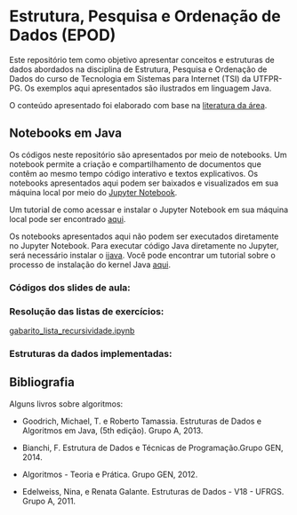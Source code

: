# Estrutura, Pesquisa e Ordenação de Dados (EPOD)

<div>
  <div id="intro">
    <p> Este repositório tem como objetivo apresentar conceitos e estruturas de dados abordados na disciplina de Estrutura, Pesquisa e Ordenação de Dados do curso de Tecnologia em Sistemas para Internet (TSI) da UTFPR-PG. Os exemplos aqui apresentados são ilustrados em linguagem Java.</p> 
    <p>O conteúdo apresentado foi elaborado com base na <a href="#bibliografia">literatura da área</a>.</p>
  </div>

  <div>
    <h2>Notebooks em Java</h2>
    <p>Os códigos neste repositório são apresentados por meio de notebooks. Um notebook permite a criação e compartilhamento de documentos que contêm ao mesmo tempo código interativo e textos explicativos. Os notebooks apresentados aqui podem ser baixados e visualizados em sua máquina local por meio do <a href="https://jupyter.org/">Jupyter Notebook</a>.</p> 
    <p>Um tutorial de como acessar e instalar o Jupyter Notebook em sua máquina local pode ser encontrado <a href="https://medium.com/@pedrofullstack/introdu%C3%A7%C3%A3o-ao-jupyter-notebook-para-python-b2cf79cea31d#:~:text=Jupyter%20Notebook%20%C3%A9%20uma%20aplica%C3%A7%C3%A3o,c%C3%B3digo%20interativo%20e%20textos%20explicativos">aqui</a>.</p>
    <p>Os notebooks apresentados aqui não podem ser executados diretamente no Jupyter Notebook. Para executar código Java diretamente no Jupyter, será necessário instalar o <a href="https://github.com/SpencerPark/IJava/releases">ijava</a>. Você pode encontrar um tutorial sobre o processo de instalação do kernel Java <a href="https://saturncloud.io/blog/how-to-use-jupyter-notebook-for-java-a-comprehensive-guide/">aqui</a>.</p>
   <p>
   </p><h3>Códigos dos slides de aula:</h3>
   </p><h3>Resolução das listas de exercícios:</h3>
    <p><a href="https://github.com/jjbaqueta/EPOD/blob/main/gabarito_exerc%C3%ADcios_sobre_recursividade.ipynb">gabarito_lista_recursividade.ipynb</a></p>
   </p><h3>Estruturas da dados implementadas:</h3>
</p>
  </div>
  
  <div id="bibliografia">
    <h2>Bibliografia</h2>
      <p>Alguns livros sobre algoritmos:</p>
      <ul>
        <li><p>Goodrich, Michael, T. e Roberto Tamassia. Estruturas de Dados e Algoritmos em Java, (5th edição). Grupo A, 2013.</p></li>
        <li><p>Bianchi, F. Estrutura de Dados e Técnicas de Programação.Grupo GEN, 2014.</p></li>
        <li><p>Algoritmos - Teoria e Prática. Grupo GEN, 2012.</li>
        <li><p>Edelweiss, Nina, e Renata Galante. Estruturas de Dados - V18 - UFRGS. Grupo A, 2011.</p></li>
      </ul>
  </div>  
</div>
